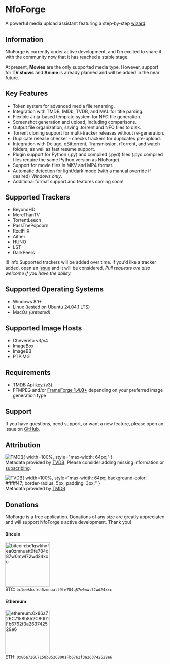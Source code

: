 # NfoForge

A powerful media upload assistant featuring a step-by-step [wizard](view/getting-started/using-the-wizard.md).

## Information

NfoForge is currently under active development, and I’m excited to share it with the community now that it has reached a stable stage.

At present, **Movies** are the only supported media type. However, support for **TV shows** and **Anime** is already planned and will be added in the near future.

## Key Features

- Token system for advanced media file renaming.
- Integration with TMDB, IMDb, TVDB, and MAL for title parsing.
- Flexible Jinja-based template system for NFO file generation.
- Screenshot generation and upload, including comparisons.
- Output file organization, saving .torrent and NFO files to disk.
- Torrent cloning support for multi-tracker releases without re-generation.
- Duplicate release checker - checks trackers for duplicates pre-upload.
- Integration with Deluge, qBittorrent, Transmission, rTorrent, and watch folders, as well as fast resume support.
- Plugin support for Python (.py) and compiled (.pyd) files (.pyd compiled files require the same Python version as NfoForge).
- Support for movie files in MKV and MP4 format.
- Automatic detection for light/dark mode (with a manual override if desired) _Windows only_.
- Additional format support and features coming soon!

## Supported Trackers

- BeyondHD
- MoreThanTV
- TorrentLeech
- PassThePopcorn
- ReelFliX
- Aither
- HUNO
- LST
- DarkPeers

<!-- prettier-ignore -->
!!! info
    Supported trackers will be added over time. If you'd like a tracker added, open an [issue](https://github.com/jesterr0/NfoForge/issues/new) and it will be considered. *Pull requests are also welcome if you have the ability.*

## Supported Operating Systems

- Windows 8.1+
- Linux (tested on Ubuntu 24.04.1 LTS)
- MacOs _(untested)_

## Supported Image Hosts

- Chevereto v3/v4
- ImageBox
- ImageBB
- PTPIMG

## Requirements

- TMDB Api [key (v3)](https://www.themoviedb.org/settings/api)
- FFMPEG and/or [FrameForge **1.4.0+**](https://github.com/jessielw/FrameForge/) depending on your preferred image generation type

## Support

If you have questions, need support, or want a new feature, please open an issue on [GitHub](https://github.com/jesterr0/NfoForge).

## Attribution

![TMDB](../../images/misc/tmdb_med.png){ width=100%, style="max-width: 64px;" }  
Metadata provided by [TVDB](https://www.thetvdb.com/). Please consider adding missing information or [subscribing](https://thetvdb.com/subscribe).

![TVDB](../../images/misc/tvdb.png){ width=100%, style="max-width: 64px; background-color: #ffffff47; border-radius: 5px; padding: 3px;" }  
Metadata provided by [TMDB](https://www.themoviedb.org/).

## Donations

NfoForge is a free application. Donations of any size are greatly appreciated and will support NfoForge's active development. Thank you!

#### Bitcoin

<img src="https://github.com/user-attachments/assets/88b7643f-8567-4d6d-ade4-13d725490062" alt="bitcoin:bc1qwkhxfea0zmnuatt9fe784q87w0mwl72wd24xxc" width="140"><br />
BTC: `bc1qwkhxfea0zmnuatt9fe784q87w0mwl72wd24xxc`

#### Ethereum

<img src="https://github.com/user-attachments/assets/e34fa9d4-531f-4586-9deb-47413861279a" alt="ethereum:0x86a726C7158b852C8001Fb6762f3a263742529e6" width="140"><br />
ETH: `0x86a726C7158b852C8001Fb6762f3a263742529e6`
